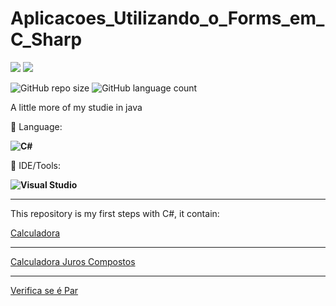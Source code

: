 # Aplicacoes_Utilizando_o_Forms_em_C_Sharp

<p align="left">

  <a href="https://www.linkedin.com/in/vitor-dietrich-69a3a8194/" alt="Linkedin">
  <img src="https://img.shields.io/badge/-Linkedin-0e76a8?style=flat-square&logo=Linkedin&logoColor=white&link=" /></a>

  <a href="https://www.instagram.com/marquis_cthulhu_styles/" alt="Instagram">
  <img src="https://img.shields.io/badge/-Instagram-DF0174?style=flat-square&labelColor=DF0174&logo=instagram&logoColor=white&link=LINK-DO-SEU-INSTAGRAM"/></a>
</p>  

![GitHub repo size](https://img.shields.io/github/repo-size/VitorDietrich-Coder/Aplicacoes-em-C-Sharp?style=for-the-badge)
![GitHub language count](https://img.shields.io/github/languages/count/VitorDietrich-Coder/Aplicacoes-em-C-Sharp?style=for-the-badge)

A little more of my studie in java

<p align="left">
  🦄 Language: <strong> 
  
  ![C#](https://img.shields.io/badge/C%23-239120?style=for-the-badge&logo=c-sharp&logoColor=white)
  </strong>
</p>

<p align="left">
  💼 IDE/Tools: <strong>
  
  ![Visual Studio](https://img.shields.io/badge/Visual_Studio-5C2D91?style=for-the-badge&logo=visual%20studio&logoColor=white)
  
  </strong>
</p>
<hr>

This repository is my first steps with C#, it contain:

[Calculadora](https://github.com/VitorDietrich-Coder/Aplicacoes-em-C-Sharp/blob/main/Calculadora/Form1.cs)
<br>
<hr>

[Calculadora Juros Compostos](https://github.com/VitorDietrich-Coder/Aplicacoes-em-C-Sharp/blob/main/Calculadorajuroscompostos/Form1.cs)
<br>
<hr>

[Verifica se é Par](https://github.com/VitorDietrich-Coder/Aplicacoes-em-C-Sharp/blob/main/VerificaPar/Form1.cs)

